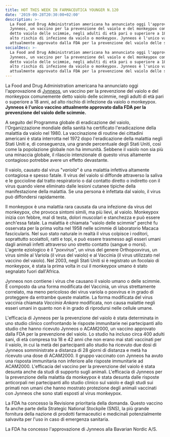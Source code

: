 ```yaml
---
title: HOT THIS WEEK IN FARMACEUTICA YOUNGER N.120
date: '2019-09-28T20:30:00+02:00'
description: >-
  La Food and Drug Administration americana ha annunciato oggi l'approvazione
  Jynneos, un vaccino per la prevenzione del vaiolo e del monkeypox comunemente
  detto vaiolo delle scimmie, negli adulti di età pari o superiore a 18 anni, ad
  alto rischio di infezione da vaiolo o monkeypox. Jynneos è l'unico vaccino
  attualmente approvato dalla FDA per la prevenzione del vaiolo delle scimmie.
socialDesc: >-
  La Food and Drug Administration americana ha annunciato oggi l'approvazione
  Jynneos, un vaccino per la prevenzione del vaiolo e del monkeypox comunemente
  detto vaiolo delle scimmie, negli adulti di età pari o superiore a 18 anni, ad
  alto rischio di infezione da vaiolo o monkeypox. Jynneos è l'unico vaccino
  attualmente approvato dalla FDA per la prevenzione del vaiolo delle scimmie.
---
```

La Food and Drug Administration americana ha annunciato oggi l'approvazione di [Jynneos](https://www.fda.gov/news-events/press-announcements/fda-approves-first-live-non-replicating-vaccine-prevent-smallpox-and-monkeypox), un vaccino per la prevenzione del vaiolo e del monkeypox comunemente detto vaiolo delle scimmie, negli adulti di età pari o superiore a 18 anni, ad alto rischio di infezione da vaiolo o monkeypox. **Jynneos è l'unico vaccino attualmente approvato dalla FDA per la prevenzione del vaiolo delle scimmie.**

A seguito del Programma globale di eradicazione del vaiolo, l'Organizzazione mondiale della sanità ha certificato l'eradicazione della malattia da vaiolo nel 1980. La vaccinazione di routine dei cittadini americani è stata interrotta nel 1972 dopo l'eradicazione della malattia negli Stati Uniti e, di conseguenza, una grande percentuale degli Stati Uniti, così come la popolazione globale non ha immunità. Sebbene il vaiolo non sia più una minaccia globale, il rilascio intenzionale di questo virus altamente contagioso potrebbe avere un effetto devastante. 

Il vaiolo, causato dal virus "_variola_" è una malattia infettiva altamente contagiosa e spesso fatale. Il virus del vaiolo si diffonde attraverso la saliva e le goccioline dal tratto respiratorio o dal contatto diretto o indiretto con il virus quando viene eliminato dalle lesioni cutanee tipiche della manifestazione della malattia. Se una persona è infettata dal vaiolo, il virus può diffondersi rapidamente.

Il monkeypox è una malattia rara causata da una infezione da virus del monkeypox, che provoca sintomi simili, ma più lievi, al vaiolo. Monkeypox inizia con febbre, mal di testa, dolori muscolari e stanchezza e può essere anch'essa fatale. La malattia è chiamata "vaiolo delle scimmie" perché fu osservata per la prima volta nel 1958 nelle scimmie di laboratorio Macaca fascicularis. Nel suo stato naturale in realtà il virus colpisce i roditori, soprattutto scoiattoli, ratti e topi, e può essere trasmesso agli esseri umani dagli animali infetti attraverso uno stretto contatto (sangue o morsi).
L'agente eziologico è il "_poxvirus_", un virus del genere Orthopoxvirus, un virus simile al Variola (il virus del vaiolo) e al Vaccinia (il virus utilizzato nel vaccino del vaiolo). Nel 2003, negli Stati Uniti si è registrato un focolaio di monkeypox, è stata la prima volta in cui il monkeypox umano è stato segnalato fuori dall'Africa.

Jynneos non contiene i virus che causano il vaiolo umano o delle scimmie. È composto da una forma modificata del Vaccinia, un virus strettamente correlato, ma meno pericoloso dei virus variola o poxvirus e in grado di proteggere da entrambe queste malattie. La forma modificata del virus vaccinia chiamata _Vaccinia Ankara_ modificata, non causa malattie negli esseri umani in quanto non è in grado di riprodursi nelle cellule umane.

L'efficacia di Jynneos per la prevenzione del vaiolo è stata determinata in uno studio clinico confrontando le risposte immunitarie nei partecipanti allo studio che hanno ricevuto Jynneos o ACAM2000, un vaccino approvato dalla FDA per la prevenzione del vaiolo. Lo studio ha incluso circa 400 adulti sani, di età compresa tra 18 e 42 anni che non erano mai stati vaccinati per il vaiolo, in cui la metà dei partecipanti allo studio ha ricevuto due dosi di Jynneos somministrate a distanza di 28 giorni di distanza e metà ha ricevuto una dose di ACAM2000. Il gruppo vaccinato con Jynneos ha avuto una risposta immunitaria non inferiore alle risposte immunitarie ad ACAM2000. L'efficacia del vaccino per la prevenzione del vaiolo è stata desunta anche da studi di supporto sugli animali.
 L'efficacia di Jynneos per la prevenzione della malattia da monkeypox è stata desunta dalle risposte anticorpali nei partecipanti allo studio clinico sul vaiolo e dagli studi sui primati non umani che hanno mostrato protezione degli animali vaccinati con Jynneos che sono stati esposti al virus monkeypox.

La FDA ha concesso la Revisione prioritaria della domanda. Questo vaccino fa anche parte della Strategic National Stockpile (SNS), la più grande fornitura della nazione di prodotti farmaceutici e medicinali potenzialmente salvavita per l'uso in caso di emergenza sanitaria.

La FDA ha concesso l'approvazione di Jynneos alla Bavarian Nordic A/S.
